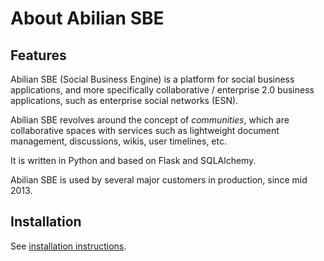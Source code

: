 # About Abilian SBE

## Features

Abilian SBE (Social Business Engine) is a platform for social business applications, and more specifically collaborative / enterprise 2.0 business applications, such as enterprise social networks (ESN).

Abilian SBE revolves around the concept of *communities*, which are collaborative spaces with services such as lightweight document management, discussions, wikis, user timelines, etc.

It is written in Python and based on Flask and SQLAlchemy.

Abilian SBE is used by several major customers in production, since mid 2013.


## Installation

See [installation instructions](installation.md).
